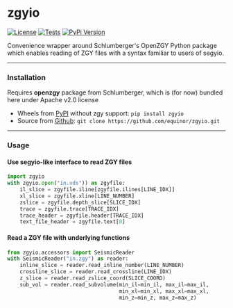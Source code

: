 # zgyio

[![License](https://img.shields.io/badge/License-Apache%202.0-blue.svg)](https://opensource.org/licenses/Apache-2.0)
[![Tests](https://github.com/equinor/zgyio/actions/workflows/python-app.yml/badge.svg)](https://github.com/equinor/zgyio/actions/workflows/python-app.yml)
[![PyPi Version](https://img.shields.io/pypi/v/zgyio.svg)](https://pypi.org/project/zgyio/)

Convenience wrapper around Schlumberger's OpenZGY Python package which enables 
reading of ZGY files with a syntax familiar to users of segyio.

---

### Installation

Requires **openzgy** package from Schlumberger, which is (for now) bundled here under Apache v2.0 license

- Wheels from [PyPI](https://pypi.org/project/zgyio/) without zgy support: `pip install zgyio`
- Source from [Github](https://github.com/equinor/zgyio): `git clone https://github.com/equinor/zgyio.git`

---

### Usage

#### Use segyio-like interface to read ZGY files ####
```python
import zgyio
with zgyio.open("in.vds")) as zgyfile:
    il_slice = zgyfile.iline[zgyfile.ilines[LINE_IDX]]
    xl_slice = zgyfile.xline[LINE_NUMBER]
    zslice = zgyfile.depth_slice[SLICE_IDX]
    trace = zgyfile.trace[TRACE_IDX]
    trace_header = zgyfile.header[TRACE_IDX]
    text_file_header = zgyfile.text[0]
```

#### Read a ZGY file with underlying functions ####
```python
from zgyio.accessors import SeismicReader
with SeismicReader("in.zgy") as reader:
    inline_slice = reader.read_inline_number(LINE_NUMBER)
    crossline_slice = reader.read_crossline(LINE_IDX)
    z_slice = reader.read_zslice_coord(SLICE_COORD)
    sub_vol = reader.read_subvolume(min_il=min_il, max_il=max_il,
                                    min_xl=min_xl, max_xl=max_xl,
                                    min_z=min_z, max_z=max_z)
```
